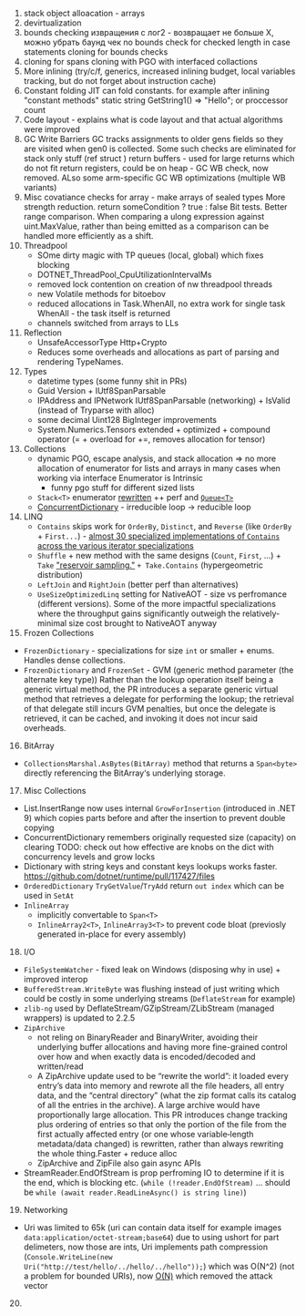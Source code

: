 1. stack object alloacation - arrays
2. devirtualization 
3. bounds checking
   извращения с лог2 - возвращает не больше Х, можно убрать баунд чек
   no bounds check for checked length in case statements
   cloning for bounds checks
4. cloning 
    for spans
    cloning with PGO with interfaced collactions
5. More inlining (try/c/f, generics, increased inlining budget, local variables tracking, but do not forget about instruction cache)
6. Constant folding
      JIT can fold constants. for example after inlining "constant methods"  static string GetString1() => "Hello"; or proccessor count
7. Code layout - explains what is code layout and that actual algorithms were improved
8. GC Write Barriers
    GC tracks assignments to older gens fields so they are visited when gen0 is collected. Some such checks are eliminated for stack only stuff (ref struct ) 
    return buffers - used for large returns which do not fit return registers, could be on heap - GC WB check, now removed. ALso some arm-specific GC WB optimizations (multiple WB variants)
9. Misc 
    covatiance checks for array - make arrays of sealed types
    More strength reduction.
    return someCondition ? true : false
    Bit tests.
    Better range comparison. When comparing a ulong expression against uint.MaxValue, rather than being emitted as a comparison can be handled more efficiently as a shift.
10. Threadpool
     - SOme dirty magic with TP queues (local, global) which fixes blocking
     - DOTNET_ThreadPool_CpuUtilizationIntervalMs
     - removed lock contention on creation of nw threadpool threads
     - new Volatile methods for bitoebov
     - reduced allocations in Task.WhenAll, no extra work for single task WhenAll - the task itself is returned
     - channels switched from arrays to LLs
11. Reflection 
    - UnsafeAccessorType Http+Crypto 
    - Reduces some overheads and allocations as part of parsing and rendering TypeNames.
12. Types
     - datetime types (some funny shit in PRs)
     - Guid Version + IUtf8SpanParsable
     - IPAddress and IPNetwork IUtf8SpanParsable (networking) + IsValid (instead of Tryparse with alloc)
     - some decimal Uint128 BigInteger improvements 
     - System.Numerics.Tensors extended + optimized + compound operator (= + overload for +=, removes allocation for tensor)
13. Collections
    - dynamic PGO, escape analysis, and stack allocation => no more allocation of enumerator for lists and arrays in many cases when working via interface
      Enumerator is Intrinsic
      + funny pgo stuff for different sized lists
    - `Stack<T>` enumerator [rewritten](https://github.com/dotnet/runtime/pull/117328) ++ perf and [`Queue<T>`](https://github.com/dotnet/runtime/pull/117341)
    - [ConcurrentDictionary](https://github.com/dotnet/runtime/pull/116949) -  irreducible loop -> reducible loop
14. LINQ
    - `Contains` skips work for `OrderBy`, `Distinct`, and `Reverse` (like `OrderBy` + `First...`) - [almost 30 specialized implementations of `Contains` across the various iterator specializations](https://github.com/dotnet/runtime/pull/112684)
    - `Shuffle` + new method with the same designs (`Count`, `First`, ...) + `Take` ["reservoir sampling."](https://en.wikipedia.org/wiki/Reservoir_sampling) `+ Take.Contains` (hypergeometric distribution)
    - `LeftJoin` and `RightJoin` (better perf than alternatives)
    - `UseSizeOptimizedLinq` setting for NativeAOT - size vs perfromance (different versions). Some of the more impactful specializations where the throughput gains significantly outweigh the relatively-minimal size cost brought to NativeAOT anyway
15. Frozen Collections
   - `FrozenDictionary` - specializations for size `int` or smaller + enums. Handles dense collections.  
   - `FrozenDictionary` and `FrozenSet` - GVM (generic method parameter (the alternate key type)) Rather than the lookup operation itself being a generic virtual method, the PR introduces a separate generic virtual method that retrieves a delegate for performing the lookup; the retrieval of that delegate still incurs GVM penalties, but once the delegate is retrieved, it can be cached, and invoking it does not incur said overheads. 
16. BitArray
   - `CollectionsMarshal.AsBytes(BitArray)` method that returns a `Span<byte>` directly referencing the BitArray‘s underlying storage.
17. Misc Collections
   - List.InsertRange now uses internal `GrowForInsertion` (introduced in .NET 9) which copies parts before and after the insertion to prevent double copying
   - ConcurrentDictionary remembers originally requested size (capacity) on clearing TODO: check out how effective are knobs on the dict with concurrency levels and grow locks
   - Dictionary with string keys and constant keys lookups works faster. https://github.com/dotnet/runtime/pull/117427/files
   - `OrderedDictionary` `TryGetValue`/`TryAdd` return `out index` which can be used in `SetAt`
   - `InlineArray`
      - implicitly convertable to `Span<T>`
      - `InlineArray2<T>`, `InlineArray3<T>` to prevent code bloat (previosly generated in-place for every assembly)    
    
18. I/O
   - `FileSystemWatcher` - fixed leak on Windows (disposing why in use) + improved interop 
   - `BufferedStream.WriteByte` was flushing instead of just writing which could be costly in some underlying streams (`DeflateStream` for example)
   - `zlib-ng` used by DeflateStream/GZipStream/ZLibStream (managed wrappers) is updated to 2.2.5
   - `ZipArchive`
      - not reling on BinaryReader and BinaryWriter, avoiding their underlying buffer allocations and having more fine-grained control over how and when exactly data is encoded/decoded and written/read
      - A ZipArchive update used to be “rewrite the world”: it loaded every entry’s data into memory and rewrote all the file headers, all entry data, and the “central directory” (what the zip format calls its catalog of all the entries in the archive). A large archive would have proportionally large allocation. This PR introduces change tracking plus ordering of entries so that only the portion of the file from the first actually affected entry (or one whose variable‑length metadata/data changed) is rewritten, rather than always rewriting the whole thing.Faster + reduce alloc
      - ZipArchive and ZipFile also gain async APIs
   - StreamReader.EndOfStream is prop perfroming IO to determine if it is the end, which is blocking etc. (`while (!reader.EndOfStream)` ... should be `while (await reader.ReadLineAsync() is string line)`)
19. Networking
   - Uri was limited to 65k (uri can contain data itself for example images `data:application/octet-stream;base64`) due to using ushort for part delimeters, now those are ints, Uri implements path compression (`Console.WriteLine(new Uri("http://test/hello/../hello/../hello"));`) which was O(N^2) (not a problem for bounded URIs), now [O(N)](https://github.com/dotnet/runtime/pull/117820) which removed the attack vector
20. 
